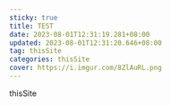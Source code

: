 ```yaml
---
sticky: true
title: TEST
date: 2023-08-01T12:31:19.281+08:00
updated: 2023-08-01T12:31:20.646+08:00
tag: thisSite
categories: thisSite
cover: https://i.imgur.com/8ZlAuRL.png
---
```

thisSite
